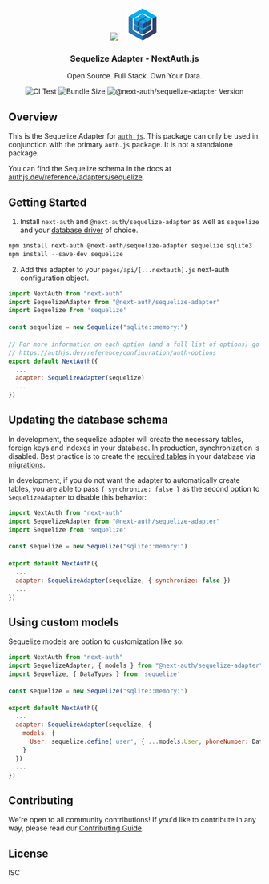 <p align="center">
   <br/>
   <a href="https://authjs.dev" target="_blank"><img height="64px" src="https://authjs.dev/img/logo/logo-sm.png" /></a>&nbsp;&nbsp;&nbsp;&nbsp;<img height="64px" src="https://raw.githubusercontent.com/nextauthjs/adapters/main/packages/sequelize/logo.svg" />
   <h3 align="center"><b>Sequelize Adapter</b> - NextAuth.js</h3>
   <p align="center">
   Open Source. Full Stack. Own Your Data.
   </p>
   <p align="center" style="align: center;">
      <img src="https://github.com/nextauthjs/next-auth/actions/workflows/release.yml/badge.svg?branch=main" alt="CI Test" />
      <img src="https://img.shields.io/bundlephobia/minzip/@next-auth/sequelize-adapter" alt="Bundle Size"/>
      <img src="https://img.shields.io/npm/v/@next-auth/sequelize-adapter" alt="@next-auth/sequelize-adapter Version" />
   </p>
</p>

## Overview

This is the Sequelize Adapter for [`auth.js`](https://authjs.dev). This package can only be used in conjunction with the primary `auth.js` package. It is not a standalone package.

You can find the Sequelize schema in the docs at [authjs.dev/reference/adapters/sequelize](https://authjs.dev/reference/adapters/sequelize).

## Getting Started

1. Install `next-auth` and `@next-auth/sequelize-adapter` as well as `sequelize` and your [database driver](https://sequelize.org/master/manual/getting-started.html) of choice.

```js
npm install next-auth @next-auth/sequelize-adapter sequelize sqlite3
npm install --save-dev sequelize
```

2. Add this adapter to your `pages/api/[...nextauth].js` next-auth configuration object.

```js
import NextAuth from "next-auth"
import SequelizeAdapter from "@next-auth/sequelize-adapter"
import Sequelize from 'sequelize'

const sequelize = new Sequelize("sqlite::memory:")

// For more information on each option (and a full list of options) go to
// https://authjs.dev/reference/configuration/auth-options
export default NextAuth({
  ...
  adapter: SequelizeAdapter(sequelize)
  ...
})
```

## Updating the database schema

In development, the sequelize adapter will create the necessary tables, foreign keys and indexes in your database. In production, synchronization is disabled. Best practice is to create the [required tables](https://authjs.dev/reference/adapters/models) in your database via [migrations](https://sequelize.org/master/manual/migrations.html).

In development, if you do not want the adapter to automatically create tables, you are able to pass `{ synchronize: false }` as the second option to `SequelizeAdapter` to disable this behavior:

```js
import NextAuth from "next-auth"
import SequelizeAdapter from "@next-auth/sequelize-adapter"
import Sequelize from 'sequelize'

const sequelize = new Sequelize("sqlite::memory:")

export default NextAuth({
  ...
  adapter: SequelizeAdapter(sequelize, { synchronize: false })
  ...
})
```

## Using custom models

Sequelize models are option to customization like so:

```js
import NextAuth from "next-auth"
import SequelizeAdapter, { models } from "@next-auth/sequelize-adapter"
import Sequelize, { DataTypes } from 'sequelize'

const sequelize = new Sequelize("sqlite::memory:")

export default NextAuth({
  ...
  adapter: SequelizeAdapter(sequelize, {
    models: {
      User: sequelize.define('user', { ...models.User, phoneNumber: DataTypes.STRING })
    }
  })
  ...
})
```

## Contributing

We're open to all community contributions! If you'd like to contribute in any way, please read our [Contributing Guide](https://github.com/nextauthjs/next-auth/blob/main/CONTRIBUTING.md).

## License

ISC

